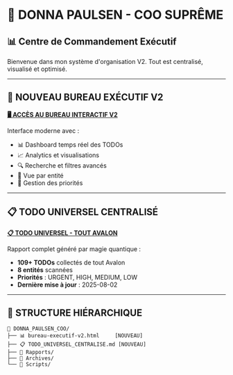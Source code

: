 # 💼 DONNA PAULSEN - COO SUPRÊME

## 📊 Centre de Commandement Exécutif

Bienvenue dans mon système d'organisation V2. Tout est centralisé, visualisé et optimisé.

---

## 🚀 NOUVEAU BUREAU EXÉCUTIF V2

**[🖥️ ACCÈS AU BUREAU INTERACTIF V2](bureau-executif-v2.html)**

Interface moderne avec :
- 📊 Dashboard temps réel des TODOs
- 📈 Analytics et visualisations
- 🔍 Recherche et filtres avancés
- 👥 Vue par entité
- 🚨 Gestion des priorités

---

## 📋 TODO UNIVERSEL CENTRALISÉ

**[📋 TODO UNIVERSEL - TOUT AVALON](TODO_UNIVERSEL_CENTRALISE.md)**

Rapport complet généré par magie quantique :
- **109+ TODOs** collectés de tout Avalon
- **8 entités** scannées
- **Priorités** : URGENT, HIGH, MEDIUM, LOW
- **Dernière mise à jour** : 2025-08-02

---

## 📁 STRUCTURE HIÉRARCHIQUE

```
💼 DONNA_PAULSEN_COO/
├── 📊 bureau-executif-v2.html     [NOUVEAU]
├── 📋 TODO_UNIVERSEL_CENTRALISE.md [NOUVEAU]
├── 📁 Rapports/
├── 📂 Archives/
└── 🔧 Scripts/
```
